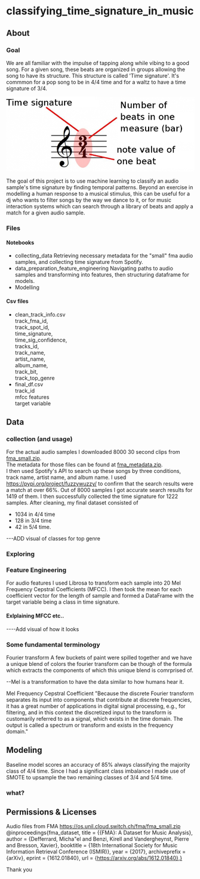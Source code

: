 # classifying_time_signature_in_music



## About

### Goal
 
We are all familiar with the impulse of tapping along while vibing to a good song. For a given song, these beats are organized in groups allowing the song to have its structure. This structure is called 'Time signature'. It's commmon for a pop song to be in 4/4 time and for a waltz to have a time signature of 3/4. <br>

<img src="time-signature.png" />

The goal of this project is to use machine learning to classify an audio sample's time signature by finding temporal patterns. Beyond an exercise in modelling a human response to a musical stimulus, this can be useful for a dj who wants to filter songs by the way we dance to it, or for music interaction systems which can search through a library of beats and apply a match for a given audio sample. 


### Files

#### Notebooks
- collecting_data
Retrieving necessary metadata for the "small" fma audio samples, and collecting time signature from Spotify.
- data_preparation_feature_engineering
Navigating paths to audio samples and transforming into features, then structuring dataframe for models.
- Modelling



#### Csv files
- clean_track_info.csv 
    <br>track_fma_id,
    <br>track_spot_id,
    <br>time_signature,
    <br>time_sig_confidence,
    <br>tracks_id,
    <br>track_name,
    <br>artist_name,
    <br>album_name,
    <br>track_bit,
    <br>track_top_genre
- final_df.csv
    <br>track_id
    <br>mfcc features
    <br>target variable







## Data 

### collection (and usage)

For the actual audio samples I downloaded 8000 30 second clips from 
<a href="https://os.unil.cloud.switch.ch/fma/fma_small.zip">fma_small.zip</a>. <br>The metadata for those files can be found at <a href="https://os.unil.cloud.switch.ch/fma/fma_metadata.zip">fma_metadata.zip</a>. <br>
I then used Spotify's API to search up these songs by three conditions, track name, artist name, and album name. I used https://pypi.org/project/fuzzywuzzy/ to confirm that the search results were a match at over 66%. Out of 8000 samples I got accurate search results for 1419 of them. I then successfully collected the time signature for 1222 samples. After cleaning, my final dataset consisted of 
- 1034 in 4/4 time
- 128 in 3/4 time
- 42 in 5/4 time.

---ADD visual of classes for top genre

### Exploring

### Feature Engineering

For audio features I used Librosa to transform each sample into 20 Mel Frequency Cepstral Coefficients (MFCC).
I then took the mean for each coefficient vector for the length of sample and formed a DataFrame with the target variable being a class in time signature. 


#### Exlplaining MFCC etc..

----Add visual of how it looks

### Some fundamental terminology

Fourier transform
A few buckets of paint were spilled together and we have a unique blend of colors the fourier transform can be though of the formula which 
extracts the components of which this unique blend is comrprised of.

--Mel is a transformation to have the data similar to how humans hear it.

Mel Frequency Cepstral Coefficient
"Because the discrete Fourier transform separates its input into components that contribute at discrete frequencies, it has a great number of applications in digital signal processing, e.g., for filtering, and in this context the discretized input to the transform is customarily referred to as a signal, which exists in the time domain. The output is called a spectrum or transform and exists in the frequency domain."



## Modeling

Baseline model scores an accuracy of 85% always classifying the majority class of 4/4 time.
Since I had a significant class imbalance I made use of SMOTE to upsample the two remaining classes of 3/4 and 5/4 time.


### what?





## Permissions & Licenses



Audio files from FMA https://os.unil.cloud.switch.ch/fma/fma_small.zip
@inproceedings{fma_dataset,
  title = {{FMA}: A Dataset for Music Analysis},
  author = {Defferrard, Micha\"el and Benzi, Kirell and Vandergheynst, Pierre and Bresson, Xavier},
  booktitle = {18th International Society for Music Information Retrieval Conference (ISMIR)},
  year = {2017},
  archiveprefix = {arXiv},
  eprint = {1612.01840},
  url = {https://arxiv.org/abs/1612.01840},}

Thank you